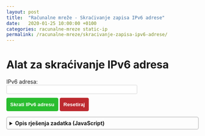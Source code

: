 ```yaml
---
layout: post
title:  "Računalne mreže - Skraćivanje zapisa IPv6 adrese"
date:   2020-01-25 10:00:00 +0100
categories: racunalne-mreze static-ip
permalink: /racunalne-mreze/skracivanje-zapisa-ipv6-adrese/
---
```


<script src="/assets/rm/ipv6/script.js"></script>
<style src="/assets/rm/ipv6/style.css">
#submit{
    color: white;
    background-color: rgb(42, 189, 47);
    margin-top: 10px;
    padding: 10px;
    border-radius: 4px;
    border: none;
    font-weight: bold;
}

#reset{
    color: white;
    background-color: rgb(189, 42, 47);
    margin-top: 10px;
    padding: 10px;
    border-radius: 4px;
    border: none;
    font-weight: bold;
}

#address{
    height: 24px;
    border: 1px solid lightgray;
    border-radius: 3px;
}

.active-details{

    margin-top: 12px;
    padding: 10px;

    color: #3c763d;
    background-color: #dff0d8;
    border: 1px solid;
    border-color: #d6e9c6;
}

details {
    border: 1px solid #aaa;
    border-radius: 4px;
    padding: .5em .5em 0;
}

summary {
    font-weight: bold;
    margin: -.5em -.5em 0;
    padding: .5em;
}

details[open] {
    padding: .5em;
}

details[open] summary {
    border-bottom: 1px solid #aaa;
    margin-bottom: .5em;
}
</style>

<div>
    <h1>Alat za skraćivanje IPv6 adresa</h1>
    IPv6 adresa: <br>
    <input type="text" name="IPv6 Adresa" id="address" size="40"> <br>
    <input id="submit" type="button" value="Skrati IPv6 adresu" onclick="compressIPv6()">
    <input id="reset" type="button" value="Resetiraj" onclick="reset()">
</div>

<div id="details">

</div>

<div style="margin-top: 15px;">
<details>
    <summary>Opis rješenja zadatka (JavaScript)</summary>
    <p>
    U izradi!
    </p>
    <p>
    Kod dostupan na <a href="https://github.com/recycleTheC/blog/blob/master/assets/rm/ipv6/script.js" target="_blank">GitHub.com</a>
    </p>
</details>
</div>